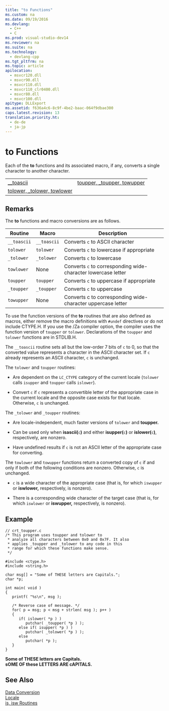```yaml
---
title: "to Functions"
ms.custom: na
ms.date: 09/19/2016
ms.devlang: 
  - C++
  - C
ms.prod: visual-studio-dev14
ms.reviewer: na
ms.suite: na
ms.technology: 
  - devlang-cpp
ms.tgt_pltfrm: na
ms.topic: article
apilocation: 
  - msvcr120.dll
  - msvcr90.dll
  - msvcr110.dll
  - msvcr110_clr0400.dll
  - msvcr80.dll
  - msvcr100.dll
apitype: DLLExport
ms.assetid: f636a4c6-8c9f-4be2-baac-064f9dbae300
caps.latest.revision: 13
translation.priority.ht: 
  - de-de
  - ja-jp
---
```

# to Functions
Each of the **to** functions and its associated macro, if any, converts a single character to another character.  
  
|||  
|-|-|  
|[__toascii](../vs140/toascii--__toascii.md)|[toupper, _toupper, towupper](../vs140/toupper--_toupper--towupper--_toupper_l--_towupper_l.md)|  
|[tolower, _tolower, towlower](../vs140/tolower--_tolower--towlower--_tolower_l--_towlower_l.md)||  
  
## Remarks  
 The **to** functions and macro conversions are as follows.  
  
|Routine|Macro|Description|  
|-------------|-----------|-----------------|  
|`__toascii`|`__toascii`|Converts `c` to ASCII character|  
|`tolower`|`tolower`|Converts `c` to lowercase if appropriate|  
|`_tolower`|`_tolower`|Converts `c` to lowercase|  
|`towlower`|None|Converts `c` to corresponding wide-character lowercase letter|  
|`toupper`|`toupper`|Converts `c` to uppercase if appropriate|  
|`_toupper`|`_toupper`|Converts `c` to uppercase|  
|`towupper`|None|Converts c to corresponding wide-character uppercase letter|  
  
 To use the function versions of the **to** routines that are also defined as macros, either remove the macro definitions with `#undef` directives or do not include CTYPE.H. If you use the /Za compiler option, the compiler uses the function version of `toupper` or `tolower`. Declarations of the `toupper` and `tolower` functions are in STDLIB.H.  
  
 The `__toascii` routine sets all but the low-order 7 bits of `c` to 0, so that the converted value represents a character in the ASCII character set. If `c` already represents an ASCII character, `c` is unchanged.  
  
 The `tolower` and `toupper` routines:  
  
-   Are dependent on the `LC_CTYPE` category of the current locale (`tolower` calls `isupper` and `toupper` calls `islower`).  
  
-   Convert `c` if `c` represents a convertible letter of the appropriate case in the current locale and the opposite case exists for that locale. Otherwise, `c` is unchanged.  
  
 The `_tolower` and `_toupper` routines:  
  
-   Are locale-independent, much faster versions of `tolower` and **toupper.**  
  
-   Can be used only when **isascii(**`c`**)** and either **isupper(**`c`**)** or **islower(**`c`**)**, respectively, are nonzero.  
  
-   Have undefined results if `c` is not an ASCII letter of the appropriate case for converting.  
  
 The `towlower` and `towupper` functions return a converted copy of `c` if and only if both of the following conditions are nonzero. Otherwise, `c` is unchanged.  
  
-   `c` is a wide character of the appropriate case (that is, for which `iswupper` or **iswlower,** respectively, is nonzero).  
  
-   There is a corresponding wide character of the target case (that is, for which `iswlower` or **iswupper,** respectively, is nonzero).  
  
## Example  
  
```  
// crt_toupper.c  
/* This program uses toupper and tolower to  
 * analyze all characters between 0x0 and 0x7F. It also  
 * applies _toupper and _tolower to any code in this  
 * range for which these functions make sense.  
 */  
  
#include <ctype.h>  
#include <string.h>  
  
char msg[] = "Some of THESE letters are Capitals.";  
char *p;  
  
int main( void )  
{  
   printf( "%s\n", msg );  
  
   /* Reverse case of message. */  
   for( p = msg; p < msg + strlen( msg ); p++ )  
   {  
      if( islower( *p ) )  
         putchar( _toupper( *p ) );  
      else if( isupper( *p ) )  
         putchar( _tolower( *p ) );  
      else  
         putchar( *p );  
   }  
}  
```  
  
 **Some of THESE letters are Capitals.**  
**sOME OF these LETTERS ARE cAPITALS.**   
## See Also  
 [Data Conversion](../vs140/Data-Conversion.md)   
 [Locale](../vs140/Locale.md)   
 [is, isw Routines](../vs140/is--isw-Routines.md)